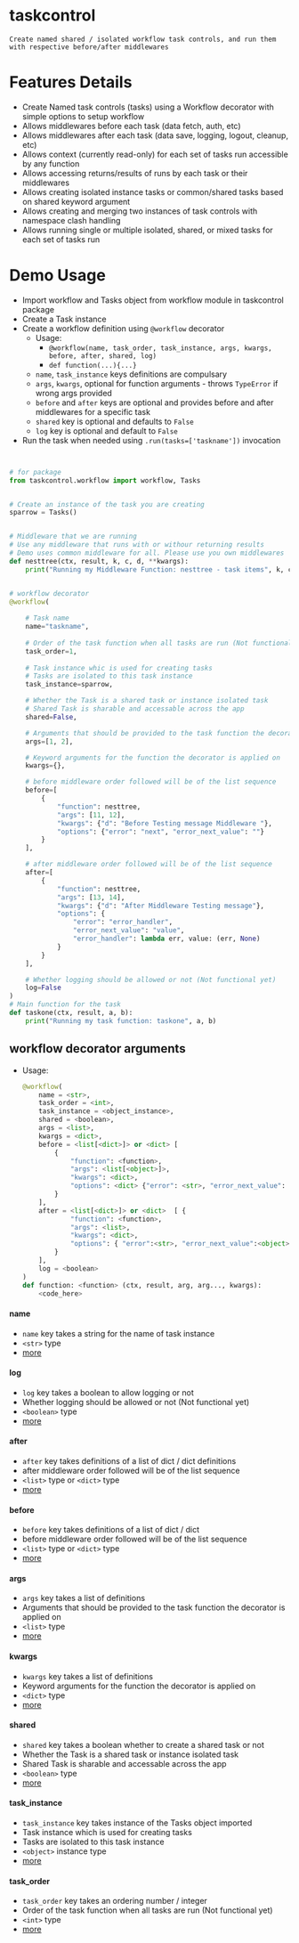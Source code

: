 # taskcontrol
    Create named shared / isolated workflow task controls, and run them with respective before/after middlewares


# Features Details

* Create Named task controls (tasks) using a Workflow decorator with simple options to setup workflow
* Allows middlewares before each task (data fetch, auth, etc)
* Allows middlewares after each task (data save, logging, logout, cleanup, etc)
* Allows context (currently read-only) for each set of tasks run accessible by any function
* Allows accessing returns/results of runs by each task or their middlewares
* Allows creating isolated instance tasks or common/shared tasks based on shared keyword argument
* Allows creating and merging two instances of task controls with namespace clash handling
* Allows running single or multiple isolated, shared, or mixed tasks for each set of tasks run
<!-- * In-Development: Allows creating, registering, and using a set of task controls as a plugin -->
<!-- * In-Development: Allows  -->

<!-- # Feature Details -->

# Demo Usage

* Import workflow and Tasks object from workflow module in taskcontrol package
* Create a Task instance
* Create a workflow definition using `@workflow` decorator
    - Usage: 
        - `@workflow(name, task_order, task_instance, args, kwargs, before, after, shared, log)`
        - `def function(...){...}`
    - `name`, `task_instance` keys definitions are compulsary
    - `args`, `kwargs`, optional for function arguments - throws `TypeError` if wrong args provided
    - `before` and `after` keys are optional and provides before and after middlewares for a specific task
    - `shared` key is optional and defaults to `False`
    - `log` key is optional and default to `False`
* Run the task when needed using `.run(tasks=['taskname'])` invocation


```python


# for package
from taskcontrol.workflow import workflow, Tasks


# Create an instance of the task you are creating
sparrow = Tasks()


# Middleware that we are running
# Use any middleware that runs with or withour returning results
# Demo uses common middleware for all. Please use you own middlewares
def nesttree(ctx, result, k, c, d, **kwargs):
    print("Running my Middleware Function: nesttree - task items", k, c, d, kwargs)


# workflow decorator
@workflow(
    
    # Task name
    name="taskname",
    
    # Order of the task function when all tasks are run (Not functional yet)
    task_order=1,
    
    # Task instance whic is used for creating tasks
    # Tasks are isolated to this task instance
    task_instance=sparrow,

    # Whether the Task is a shared task or instance isolated task
    # Shared Task is sharable and accessable across the app
    shared=False,

    # Arguments that should be provided to the task function the decorator is applied on
    args=[1, 2],

    # Keyword arguments for the function the decorator is applied on
    kwargs={},

    # before middleware order followed will be of the list sequence
    before=[
        {
            "function": nesttree,
            "args": [11, 12],
            "kwargs": {"d": "Before Testing message Middleware "},
            "options": {"error": "next", "error_next_value": ""}
        }
    ],

    # after middleware order followed will be of the list sequence
    after=[
        {
            "function": nesttree,
            "args": [13, 14],
            "kwargs": {"d": "After Middleware Testing message"},
            "options": {
                "error": "error_handler",
                "error_next_value": "value",
                "error_handler": lambda err, value: (err, None)
            }
        }
    ],

    # Whether logging should be allowed or not (Not functional yet)
    log=False
)
# Main function for the task
def taskone(ctx, result, a, b):
    print("Running my task function: taskone", a, b)


```

## workflow decorator arguments
* Usage:
    ```python
    @workflow(
        name = <str>,
        task_order = <int>,
        task_instance = <object_instance>,
        shared = <boolean>,
        args = <list>,
        kwargs = <dict>,
        before = <list[<dict>]> or <dict> [
            {
                "function": <function>,
                "args": <list[<object>]>,
                "kwargs": <dict>,
                "options": <dict> {"error": <str>, "error_next_value": <object> or <any>}
            }
        ],
        after = <list[<dict>]> or <dict>  [ {
                "function": <function>,
                "args": <list>,
                "kwargs": <dict>,
                "options": { "error":<str>, "error_next_value":<object> or <any>, "error_handler":<function>}
            }
        ],
        log = <boolean>
    )
    def function: <function> (ctx, result, arg, arg..., kwargs):
        <code_here>
    ```


#### name
* `name` key takes a string for the name of task instance
* `<str>` type
* [more]()


#### log
* `log` key takes a boolean to allow logging or not
* Whether logging should be allowed or not (Not functional yet)
* `<boolean>` type
* [more]()


#### after
* `after` key takes definitions of a list of dict / dict definitions
* after middleware order followed will be of the list sequence
* `<list>` type or `<dict>` type
* [more]()


#### before
* `before` key takes definitions of a list of dict / dict
* before middleware order followed will be of the list sequence
* `<list>` type or `<dict>` type
* [more]()


#### args
* `args` key takes a list of definitions
* Arguments that should be provided to the task function the decorator is applied on
* `<list>` type
* [more]()


#### kwargs
* `kwargs` key takes a list of definitions
* Keyword arguments for the function the decorator is applied on
* `<dict>` type
* [more]()


#### shared
* `shared` key takes a boolean whether to create a shared task or not
* Whether the Task is a shared task or instance isolated task
* Shared Task is sharable and accessable across the app
* `<boolean>` type
* [more]()


#### task_instance
* `task_instance` key takes instance of the Tasks object imported
* Task instance which is used for creating tasks
* Tasks are isolated to this task instance
* `<object>` instance type
* [more]()


#### task_order
* `task_order` key takes an ordering number / integer
* Order of the task function when all tasks are run (Not functional yet)
* `<int>` type
* [more]()


